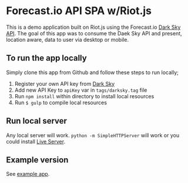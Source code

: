 # Forecast.io API SPA w/Riot.js

This is a demo application built on Riot.js using the Forecast.io [Dark Sky API](https://darksky.net/dev/). The goal of this app was to consume the Daek Sky API and present, location aware, data to user via desktop or mobile.

## To run the app locally

Simply clone this app from Github and follow these steps to run locally;

1. Register your own API key from [Dark Sky](tags/darksky.tag)
1. Add new API Key to `apiKey` var in `tags/darksky.tag` file
1. Run `npm install` within directory to install local resources
1. Run `$ gulp` to compile local resources

## Run local server

Any local server will work. `python -m SimpleHTTPServer` will work or you could install [Live Server](https://www.npmjs.com/package/live-server).

## Example version

See [example app](https://forecast.anotheruiguy.com/).
